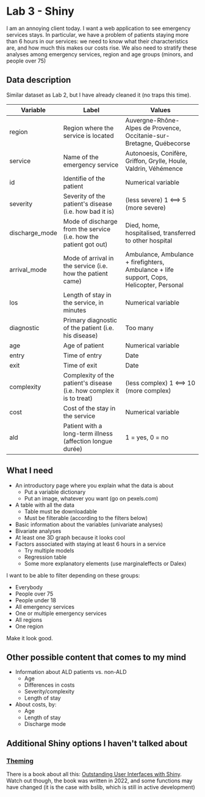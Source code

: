 # Lab 3 - Shiny

I am an annoying client today. I want a web application to see emergency services stays. In particular, we have a problem of patients staying more than 6 hours in our services: we need to know what their characteristics are, and how much this makes our costs rise. We also need to stratify these analyses among emergency services, region and age groups (minors, and people over 75)

## Data description

Similar dataset as Lab 2, but I have already cleaned it (no traps this time).

| Variable | Label | Values |
| ----------- | ----------- | ----------- |
| region | Region where the service is located | Auvergne-Rhône-Alpes de Provence, Occitanie-sur-Bretagne, Québecorse |
| service | Name of the emergency service | Autonoesis, Conifère, Griffon, Grylle, Houle, Valdrin, Véhémence |
| id | Identifie of the patient | Numerical variable |
| severity | Severity of the patient's disease (i.e. how bad it is) | (less severe) 1 <==> 5 (more severe) |
| discharge_mode | Mode of discharge from the service (i.e. how the patient got out) | Died, home, hospitalised, transferred to other hospital |
| arrival_mode | Mode of arrival in the service (i.e. how the patient came) | Ambulance, Ambulance + firefighters, Ambulance + life support, Cops, Helicopter, Personal |
| los | Length of stay in the service, in minutes | Numerical variable |
| diagnostic | Primary diagnostic of the patient (i.e. his disease) | Too many |
| age | Age of patient | Numerical variable |
| entry | Time of entry | Date |
| exit | Time of exit | Date |
| complexity | Complexity of the patient's disease (i.e. how complex it is to treat) | (less complex) 1 <==> 10 (more complex) |
| cost | Cost of the stay in the service | Numerical variable |
| ald | Patient with a long-term illness (affection longue durée) | 1 = yes, 0 = no|

## What I need

- An introductory page where you explain what the data is about
  - Put a variable dictionary
  - Put an image, whatever you want (go on pexels.com)
- A table with all the data
  - Table must be downloadable
  - Must be filterable (according to the filters below)
- Basic information about the variables (univariate analyses)
- Bivariate analyses
- At least one 3D graph because it looks cool
- Factors associated with staying at least 6 hours in a service
  - Try multiple models
  - Regression table
  - Some more explanatory elements (use marginaleffects or Dalex)

I want to be able to filter depending on these groups:

- Everybody
- People over 75
- People under 18
- All emergency services
- One or multiple emergency services
- All regions
- One region

Make it look good.

## Other possible content that comes to my mind

- Information about ALD patients vs. non-ALD
  - Age
  - Differences in costs
  - Severity/complexity
  - Length of stay
- About costs, by:
  - Age
  - Length of stay
  - Discharge mode

## Additional Shiny options I haven't talked about

### [Theming](https://rstudio.github.io/bslib/articles/theming/index.html)
There is a book about all this: [Outstanding User Interfaces with Shiny](https://unleash-shiny.rinterface.com/). Watch out though, the book was written in 2022, and some functions may have changed (it is the case with bslib, which is still in active development)